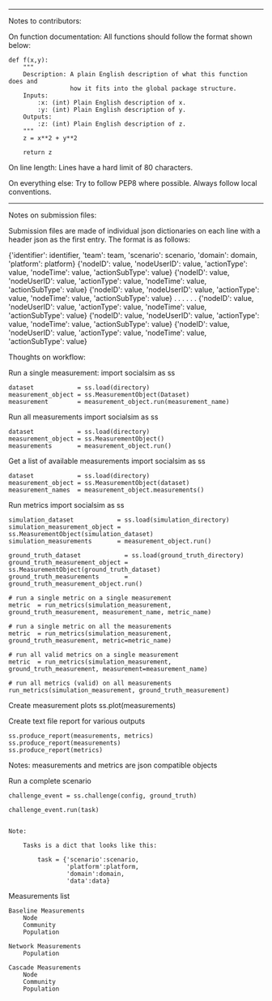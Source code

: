 _______________________________________________________________________________

Notes to contributors:

On function documentation:
    All functions should follow the format shown below:

    def f(x,y):
        """
        Description: A plain English description of what this function does and
                     how it fits into the global package structure.
        Inputs:
            :x: (int) Plain English description of x.
            :y: (int) Plain English description of y.
        Outputs:
            :z: (int) Plain English description of z.
        """
        z = x**2 + y**2

        return z

On line length: Lines have a hard limit of 80 characters.

On everything else: Try to follow PEP8 where possible. Always follow local
                    conventions.

_______________________________________________________________________________

Notes on submission files:

Submission files are made of individual json dictionaries on each line with a
header json as the first entry. The format is as follows:

{'identifier': identifier, 'team': team, 'scenario': scenario, 'domain': domain, 'platform': platform}
{'nodeID': value, 'nodeUserID': value, 'actionType': value, 'nodeTime': value, 'actionSubType': value}
{'nodeID': value, 'nodeUserID': value, 'actionType': value, 'nodeTime': value, 'actionSubType': value}
{'nodeID': value, 'nodeUserID': value, 'actionType': value, 'nodeTime': value, 'actionSubType': value}
                .                                                               .
                .                                                               .
                .                                                               .
{'nodeID': value, 'nodeUserID': value, 'actionType': value, 'nodeTime': value, 'actionSubType': value}
{'nodeID': value, 'nodeUserID': value, 'actionType': value, 'nodeTime': value, 'actionSubType': value}
{'nodeID': value, 'nodeUserID': value, 'actionType': value, 'nodeTime': value, 'actionSubType': value}


Thoughts on workflow:



Run a single measurement:
    import socialsim as ss

    dataset            = ss.load(directory)
    measurement_object = ss.MeasurementObject(Dataset)
    measurement        = measurement_object.run(measurement_name)

Run all measurements
    import socialsim as ss

    dataset            = ss.load(directory)
    measurement_object = ss.MeasurementObject()
    measurements       = measurement_object.run()

Get a list of available measurements
    import socialsim as ss

    dataset            = ss.load(directory)
    measurement_object = ss.MeasurementObject(dataset)
    measurement_names  = measurement_object.measurements()

Run metrics
    import socialsim as ss

    simulation_dataset            = ss.load(simulation_directory)
    simulation_measurement_object = ss.MeasurementObject(simulation_dataset)
    simulation_measurements       = measurement_object.run()

    ground_truth_dataset            = ss.load(ground_truth_directory)
    ground_truth_measurement_object = ss.MeasurementObject(ground_truth_dataset)
    ground_truth_measurements       = ground_truth_measurement_object.run()

    # run a single metric on a single measurement
    metric  = run_metrics(simulation_measurement, ground_truth_measurement, measurement_name, metric_name)

    # run a single metric on all the measurements
    metric  = run_metrics(simulation_measurement, ground_truth_measurement, metric=metric_name)

    # run all valid metrics on a single measurement
    metric  = run_metrics(simulation_measurement, ground_truth_measurement, measurement=measurement_name)

    # run all metrics (valid) on all measurements
    run_metrics(simulation_measurement, ground_truth_measurement)

Create measurement plots
    ss.plot(measurements)

Create text file report for various outputs

    ss.produce_report(measurements, metrics)
    ss.produce_report(measurements)
    ss.produce_report(metrics)

Notes:
    measurements and metrics are json compatible objects

Run a complete scenario

    challenge_event = ss.challenge(config, ground_truth)

    challenge_event.run(task)


    Note:

        Tasks is a dict that looks like this:

            task = {'scenario':scenario,
                    'platform':platform,
                    'domain':domain,
                    'data':data}

Measurements list

    Baseline Measurements
        Node
        Community
        Population

    Network Measurements
        Population

    Cascade Measurements
        Node
        Community
        Population

        
